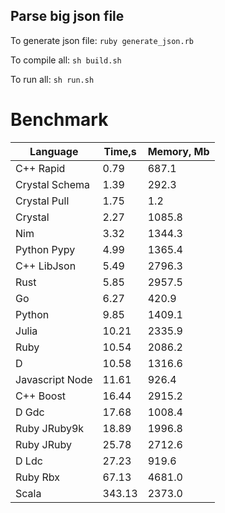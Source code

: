 Parse big json file
-------------------

To generate json file: `ruby generate_json.rb`

To compile all: `sh build.sh`

To run all: `sh run.sh`

# Benchmark

| Language        | Time,s  | Memory, Mb |
| --------------- | ------- | ---------- |
| C++ Rapid       | 0.79    | 687.1      |
| Crystal Schema  | 1.39    | 292.3      |
| Crystal Pull    | 1.75    | 1.2        |
| Crystal         | 2.27    | 1085.8     |
| Nim             | 3.32    | 1344.3     |
| Python Pypy     | 4.99    | 1365.4     |
| C++ LibJson     | 5.49    | 2796.3     |
| Rust            | 5.85    | 2957.5     |
| Go              | 6.27    | 420.9      |
| Python          | 9.85    | 1409.1     |
| Julia           | 10.21   | 2335.9     |
| Ruby            | 10.54   | 2086.2     |
| D               | 10.58   | 1316.6     |
| Javascript Node | 11.61   | 926.4      |
| C++ Boost       | 16.44   | 2915.2     |
| D Gdc           | 17.68   | 1008.4     |
| Ruby JRuby9k    | 18.89   | 1996.8     |
| Ruby JRuby      | 25.78   | 2712.6     |
| D Ldc           | 27.23   | 919.6      |
| Ruby Rbx        | 67.13   | 4681.0     |
| Scala           | 343.13  | 2373.0     |
